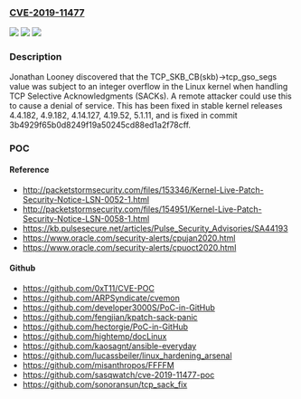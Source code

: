 ### [CVE-2019-11477](https://cve.mitre.org/cgi-bin/cvename.cgi?name=CVE-2019-11477)
![](https://img.shields.io/static/v1?label=Product&message=Linux%20kernel&color=blue)
![](https://img.shields.io/static/v1?label=Version&message=4.4%3C%204.4.182%20&color=brighgreen)
![](https://img.shields.io/static/v1?label=Vulnerability&message=CWE-190%20Integer%20Overflow%20or%20Wraparound&color=brighgreen)

### Description

Jonathan Looney discovered that the TCP_SKB_CB(skb)->tcp_gso_segs value was subject to an integer overflow in the Linux kernel when handling TCP Selective Acknowledgments (SACKs). A remote attacker could use this to cause a denial of service. This has been fixed in stable kernel releases 4.4.182, 4.9.182, 4.14.127, 4.19.52, 5.1.11, and is fixed in commit 3b4929f65b0d8249f19a50245cd88ed1a2f78cff.

### POC

#### Reference
- http://packetstormsecurity.com/files/153346/Kernel-Live-Patch-Security-Notice-LSN-0052-1.html
- http://packetstormsecurity.com/files/154951/Kernel-Live-Patch-Security-Notice-LSN-0058-1.html
- https://kb.pulsesecure.net/articles/Pulse_Security_Advisories/SA44193
- https://www.oracle.com/security-alerts/cpujan2020.html
- https://www.oracle.com/security-alerts/cpuoct2020.html

#### Github
- https://github.com/0xT11/CVE-POC
- https://github.com/ARPSyndicate/cvemon
- https://github.com/developer3000S/PoC-in-GitHub
- https://github.com/fengjian/kpatch-sack-panic
- https://github.com/hectorgie/PoC-in-GitHub
- https://github.com/hightemp/docLinux
- https://github.com/kaosagnt/ansible-everyday
- https://github.com/lucassbeiler/linux_hardening_arsenal
- https://github.com/misanthropos/FFFFM
- https://github.com/sasqwatch/cve-2019-11477-poc
- https://github.com/sonoransun/tcp_sack_fix

